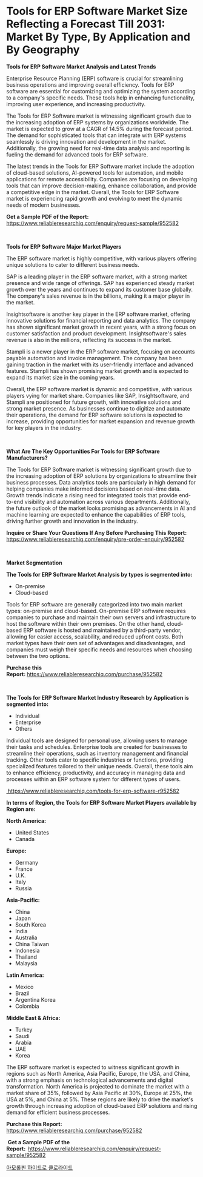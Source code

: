 <p><h1>Tools for ERP Software Market Size Reflecting a Forecast Till 2031: Market By Type, By Application and By Geography</h1></p><p><strong>Tools for ERP Software Market Analysis and Latest Trends</strong></p>
<p><p>Enterprise Resource Planning (ERP) software is crucial for streamlining business operations and improving overall efficiency. Tools for ERP software are essential for customizing and optimizing the system according to a company's specific needs. These tools help in enhancing functionality, improving user experience, and increasing productivity.</p><p>The Tools for ERP Software market is witnessing significant growth due to the increasing adoption of ERP systems by organizations worldwide. The market is expected to grow at a CAGR of 14.5% during the forecast period. The demand for sophisticated tools that can integrate with ERP systems seamlessly is driving innovation and development in the market. Additionally, the growing need for real-time data analysis and reporting is fueling the demand for advanced tools for ERP software.</p><p>The latest trends in the Tools for ERP Software market include the adoption of cloud-based solutions, AI-powered tools for automation, and mobile applications for remote accessibility. Companies are focusing on developing tools that can improve decision-making, enhance collaboration, and provide a competitive edge in the market. Overall, the Tools for ERP Software market is experiencing rapid growth and evolving to meet the dynamic needs of modern businesses.</p></p>
<p><strong>Get a Sample PDF of the Report:&nbsp;</strong> <a href="https://www.reliableresearchiq.com/enquiry/request-sample/952582">https://www.reliableresearchiq.com/enquiry/request-sample/952582</a></p>
<p>&nbsp;</p>
<p><strong>Tools for ERP Software Major Market Players</strong></p>
<p><p>The ERP software market is highly competitive, with various players offering unique solutions to cater to different business needs. </p><p>SAP is a leading player in the ERP software market, with a strong market presence and wide range of offerings. SAP has experienced steady market growth over the years and continues to expand its customer base globally. The company's sales revenue is in the billions, making it a major player in the market.</p><p>Insightsoftware is another key player in the ERP software market, offering innovative solutions for financial reporting and data analytics. The company has shown significant market growth in recent years, with a strong focus on customer satisfaction and product development. Insightsoftware's sales revenue is also in the millions, reflecting its success in the market.</p><p>Stampli is a newer player in the ERP software market, focusing on accounts payable automation and invoice management. The company has been gaining traction in the market with its user-friendly interface and advanced features. Stampli has shown promising market growth and is expected to expand its market size in the coming years.</p><p>Overall, the ERP software market is dynamic and competitive, with various players vying for market share. Companies like SAP, Insightsoftware, and Stampli are positioned for future growth, with innovative solutions and strong market presence. As businesses continue to digitize and automate their operations, the demand for ERP software solutions is expected to increase, providing opportunities for market expansion and revenue growth for key players in the industry.</p></p>
<p>&nbsp;</p>
<p><strong>What Are The Key Opportunities For Tools for ERP Software Manufacturers?</strong></p>
<p><p>The Tools for ERP Software market is witnessing significant growth due to the increasing adoption of ERP solutions by organizations to streamline their business processes. Data analytics tools are particularly in high demand for helping companies make informed decisions based on real-time data. Growth trends indicate a rising need for integrated tools that provide end-to-end visibility and automation across various departments. Additionally, the future outlook of the market looks promising as advancements in AI and machine learning are expected to enhance the capabilities of ERP tools, driving further growth and innovation in the industry.</p></p>
<p><strong>Inquire or Share Your Questions If Any Before Purchasing This Report:</strong> <a href="https://www.reliableresearchiq.com/enquiry/pre-order-enquiry/952582">https://www.reliableresearchiq.com/enquiry/pre-order-enquiry/952582</a></p>
<p>&nbsp;</p>
<p><strong>Market Segmentation</strong></p>
<p><strong>The Tools for ERP Software Market Analysis by types is segmented into:</strong></p>
<p><ul><li>On-premise</li><li>Cloud-based</li></ul></p>
<p><p>Tools for ERP software are generally categorized into two main market types: on-premise and cloud-based. On-premise ERP software requires companies to purchase and maintain their own servers and infrastructure to host the software within their own premises. On the other hand, cloud-based ERP software is hosted and maintained by a third-party vendor, allowing for easier access, scalability, and reduced upfront costs. Both market types have their own set of advantages and disadvantages, and companies must weigh their specific needs and resources when choosing between the two options.</p></p>
<p><strong>Purchase this Report:&nbsp;</strong><a href="https://www.reliableresearchiq.com/purchase/952582">https://www.reliableresearchiq.com/purchase/952582</a></p>
<p>&nbsp;</p>
<p><strong>The Tools for ERP Software Market Industry Research by Application is segmented into:</strong></p>
<p><ul><li>Individual</li><li>Enterprise</li><li>Others</li></ul></p>
<p><p>Individual tools are designed for personal use, allowing users to manage their tasks and schedules. Enterprise tools are created for businesses to streamline their operations, such as inventory management and financial tracking. Other tools cater to specific industries or functions, providing specialized features tailored to their unique needs. Overall, these tools aim to enhance efficiency, productivity, and accuracy in managing data and processes within an ERP software system for different types of users.</p></p>
<p><a href="https://www.reliableresearchiq.com/tools-for-erp-software-r952582">&nbsp;https://www.reliableresearchiq.com/tools-for-erp-software-r952582</a></p>
<p><strong>In terms of Region, the Tools for ERP Software Market Players available by Region are:</strong></p>
<p>
    <p> <strong> North America: </strong>
        <ul>
            <li>United States</li>
            <li>Canada</li>
        </ul>
        </p> 
    <p> <strong> Europe: </strong>
        <ul>
            <li>Germany</li>
            <li>France</li>
            <li>U.K.</li>
            <li>Italy</li>
            <li>Russia</li>
        </ul>
        </p> 
    <p> <strong> Asia-Pacific: </strong>
        <ul>
            <li>China</li>
            <li>Japan</li>
            <li>South Korea</li>
            <li>India</li>
            <li>Australia</li>
            <li>China Taiwan</li>
            <li>Indonesia</li>
            <li>Thailand</li>
            <li>Malaysia</li>
        </ul>
        </p> 
    <p> <strong> Latin America: </strong>
        <ul>
            <li>Mexico</li>
            <li>Brazil</li>
            <li>Argentina Korea</li>
            <li>Colombia</li>
        </ul>
        </p> 
    <p> <strong> Middle East & Africa: </strong>
        <ul>
            <li>Turkey</li>
            <li>Saudi</li>
            <li>Arabia</li>
            <li>UAE</li>
            <li>Korea</li>
        </ul>
    </p>
    </p>
<p><p>The ERP software market is expected to witness significant growth in regions such as North America, Asia Pacific, Europe, the USA, and China, with a strong emphasis on technological advancements and digital transformation. North America is projected to dominate the market with a market share of 35%, followed by Asia Pacific at 30%, Europe at 25%, the USA at 5%, and China at 5%. These regions are likely to drive the market's growth through increasing adoption of cloud-based ERP solutions and rising demand for efficient business processes.</p></p>
<p><strong>Purchase this Report: </strong><a href="https://www.reliableresearchiq.com/purchase/952582">https://www.reliableresearchiq.com/purchase/952582</a></p>
<p>&nbsp;<strong>Get a Sample PDF of the Report:&nbsp;&nbsp;</strong><a href="https://www.reliableresearchiq.com/enquiry/request-sample/952582">https://www.reliableresearchiq.com/enquiry/request-sample/952582</a></p>
<p><strong></strong></p>
<p><p><a href="https://medium.com/@christorpherpfannerstill5436/%EC%95%84%EB%AA%A8%EB%A1%9C%ED%94%BC%EB%8A%84-%EC%97%BC%ED%99%94%EB%AC%BC-%EC%8B%9C%EC%9E%A5-%EA%B7%9C%EB%AA%A8-%EC%A0%90%EC%9C%A0%EC%9C%A8-%EB%B0%8F-%ED%8A%B8%EB%A0%8C%EB%93%9C-%EB%B6%84%EC%84%9D-%EB%B3%B4%EA%B3%A0%EC%84%9C-%EC%B5%9C%EC%A2%85-%EC%82%AC%EC%9A%A9%EC%B2%98-%EB%84%A4%EC%9D%BC-%ED%8F%B4%EB%A6%AC%EC%89%AC-%EC%95%BD%EB%AC%BC-%EA%B8%B0%ED%83%80-%EC%9B%90%EB%A3%8C%EB%B3%84-%EB%B0%8F-2031%EB%85%84%EA%B9%8C%EC%A7%80-%EC%98%88%EC%B8%A1%EA%B9%8C%EC%A7%80-73b7054eeee1">아모롤핀 하이드로 클로라이드</a></p></p>